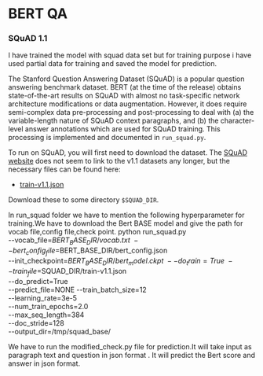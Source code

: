 # BERT QA



### SQuAD 1.1

I have trained the model with squad data set but for training purpose i have used partial data for training and saved the model for prediction.

The Stanford Question Answering Dataset (SQuAD) is a popular question answering
benchmark dataset. BERT (at the time of the release) obtains state-of-the-art
results on SQuAD with almost no task-specific network architecture modifications
or data augmentation. However, it does require semi-complex data pre-processing
and post-processing to deal with (a) the variable-length nature of SQuAD context
paragraphs, and (b) the character-level answer annotations which are used for
SQuAD training. This processing is implemented and documented in `run_squad.py`.

To run on SQuAD, you will first need to download the dataset. The
[SQuAD website](https://rajpurkar.github.io/SQuAD-explorer/) does not seem to
link to the v1.1 datasets any longer, but the necessary files can be found here:

*   [train-v1.1.json](https://rajpurkar.github.io/SQuAD-explorer/dataset/train-v1.1.json)


Download these to some directory `$SQUAD_DIR`.

In run_squad folder we have to mention the following hyperparameter for training.We have to download the Bert BASE model and give the path for vocab file,config file,check point.
python run_squad.py \
  --vocab_file=$BERT_BASE_DIR/vocab.txt \
  --bert_config_file=$BERT_BASE_DIR/bert_config.json \
  --init_checkpoint=$BERT_BASE_DIR/bert_model.ckpt \
  --do_train=True \
  --train_file=$SQUAD_DIR/train-v1.1.json \
  --do_predict=True \
  --predict_file=NONE
  --train_batch_size=12 \
  --learning_rate=3e-5 \
  --num_train_epochs=2.0 \
  --max_seq_length=384 \
  --doc_stride=128 \
  --output_dir=/tmp/squad_base/
  
  We have to run the modified_check.py file for prediction.It will take input as  paragraph text and question in json format . It will predict the Bert score and answer in json format.
```

